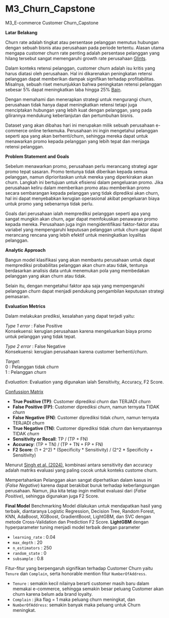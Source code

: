 # M3_Churn_Capstone
M3_E-commerce Customer Churn_Capstone

**Latar Belakang**  
  
Churn rate adalah tingkat atau persentase pelanggan memutus hubungan dengan sebuah bisnis atau perusahaan pada periode tertentu. Alasan utama mengapa customer churn rate penting adalah persentase pelanggan yang hilang tersebut sangat memengaruhi growth rate perusahaan
[Glints](https://glints.com/id/lowongan/churn-rate-adalah/).

Dalam konteks retensi pelanggan, customer churn adalah isu kritis yang harus diatasi oleh perusahaan. Hal ini dikarenakan peningkatan retensi pelanggan dapat memberikan dampak signifikan terhadap profitabilitas. Misalnya, sebuah riset menunjukkan bahwa peningkatan retensi pelanggan sebesar 5% dapat meningkatkan laba hingga 25% [Bain](https://media.bain.com/Images/BB_Prescription_cutting_costs.pdf).

Dengan memahami dan menerapkan strategi untuk mengurangi churn, perusahaan tidak hanya dapat meningkatkan retensi tetapi juga menciptakan hubungan yang lebih kuat dengan pelanggan, yang pada gilirannya mendukung keberlanjutan dan pertumbuhan bisnis.

Dataset yang akan dibahas hari ini merupakan milik sebuah perusahaan e-commerce online terkemuka. Perusahaan ini ingin mengetahui pelanggan seperti apa yang akan berhenti/churn, sehingga mereka dapat untuk menawarkan promo kepada pelanggan yang lebih tepat dan menjaga retensi pelanggan.



**Problem Statement and Goals**  
  
Sebelum menawarkan promo, perusahaan perlu merancang strategi agar promo tepat sasaran. Promo tentunya tidak diberikan kepada semua pelanggan, namun diprioritaskan untuk mereka yang diperkirakan akan churn. Langkah ini bertujuan untuk efisiensi dalam pengeluaran promo. Jika perusahaan keliru dalam memberikan promo atau memberikan promo secara sembarangan kepada pelanggan yang tidak diprediksi akan churn, hal ini dapat menyebabkan kerugian operasional akibat pengeluaran biaya untuk promo yang sebenarnya tidak perlu.

Goals dari perusahaan ialah memprediksi pelanggan seperti apa yang sangat mungkin akan churn, agar dapat memfokuskan penawaran promo kepada mereka. Perusahaan juga ingin mengidentifikasi faktor-faktor atau variabel yang mempengaruhi keputusan pelanggan untuk churn agar dapat merancang rencana yang lebih efektif untuk meningkatkan loyalitas pelanggan.



**Analytic Approach**  
  
Bangun model klasifikasi yang akan membantu perusahaan untuk dapat memprediksi probabilitas pelanggan akan churn atau tidak, tentunya berdasarkan analisis data untuk menemukan pola yang membedakan pelanggan yang akan churn atau tidak.

Selain itu, dengan mengetahui faktor apa saja yang mempengaruhi pelanggan *churn* dapat menjadi pendukung pengambilan keputusan strategi pemasaran.



**Evaluation Metrics**  
  
Dalam melakukan prediksi, kesalahan yang dapat terjadi yaitu:

*Type 1 error* : False Positive  
Konsekuensi: kerugian perusahaan karena mengeluarkan biaya promo untuk pelanggan yang tidak tepat.

*Type 2 error* : False Negative  
Konsekuensi: kerugian perusahaan karena customer berhenti/*churn*.

*Target*:   
0 : Pelanggan tidak *churn*  
1 : Pelanggan *churn*

*Evaluation*:
Evaluation yang digunakan ialah Sensitivity, Accuracy, F2 Score.

[Confussion Matrix](https://dearpandemic.org/wp-content/uploads/2022/05/Sarah-1.png)

- **True Positive (TP)**: Customer diprediksi *churn* dan TERJADI *churn*
- **False Positive (FP)**: Customer diprediksi *churn*, namun ternyata TIDAK *churn*
- **False Negative (FN)**: Customer diprediksi tidak *churn*, namun ternyata TERJADI *churn*
- **True Negative (TN)**: Customer diprediksi tidak *churn* dan kenyataannya TIDAK *churn*
- **Sensitivity or Recall**: TP / (TP + FN)
- **Accuracy**: (TP + TN) / (TP + TN + FP + FN)
- **F2 Score**: (1 + 2^2) * (Specificity * Sensitivity) / (2^2 * Specificity + Sensitivity)

Menurut [Singh et al. (2024)](https://www.sciencedirect.com/science/article/pii/S2666764923000401), kombinasi antara sensitivity dan accuracy adalah matriks evaluasi yang paling cocok untuk konteks custome churn.

Mempertahankan Pelanggan akan sangat diperhatikan dalam kasus ini (*False Negative*) karena dapat berakibat buruk terhadap keberlangsungan perusahaan. Namun, jika kita tetap ingin melihat evaluasi dari (*False Positive*), sehingga digunakan juga F2 Score.



**Final Model**
Benchmarking Model dilakukan untuk mendapatkan hasil yang terbaik, diantaranya Logistic Regression, Decision Tree, Random Forest, KNN, AdaBoost, XGBoost, GradientBoost, LightGBM, dan SVC dengan metode Cross-Validation dan Prediction F2 Score. **LightGBM** dengan hyperparameter tuning menjadi model terbaik dengan parameter 
 - `learning_rate`    : 0.04
 - `max_depth`        : 20
 - `n_estimators`     : 250
 - `random_state`     : 0
 - `subsample`        : 0.8
 
Fitur-fitur yang berpengaruh signifikan terhadap Customer Churn yaitu `Tenure` dan `Complain`, serta honorable mention fitur `NumberOfAddress`.
 - `Tenure`    : semakin kecil nilainya berarti customer masih baru dalam memakai e-commerce, sehingga semakin besar peluang  Customer akan churn karena belum ada brand loyalty.
 - `Complain`  : jika flag = 1 maka peluang churn meningkat, dan
 - `NumberOfAddress`: semakin banyak maka peluang untuk Churn meningkat.
